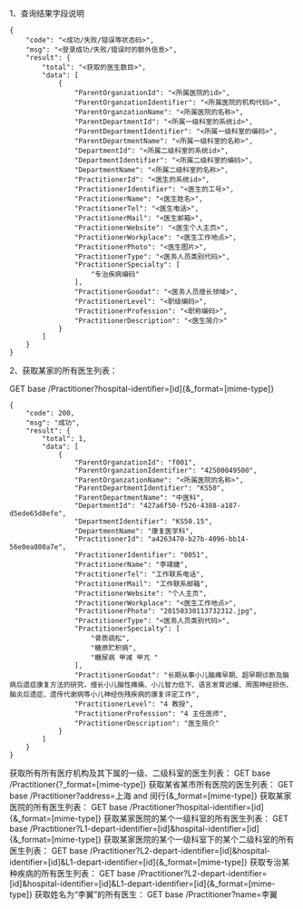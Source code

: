 1、查询结果字段说明

```
{
    "code": "<成功/失败/错误等状态码>",
    "msg": "<登录成功/失败/错误时的额外信息>",
    "result": {
        "total": "<获取的医生数目>",
        "data": [
            {
                "ParentOrganzationId": "<所属医院的id>",
                "ParentOrganzationIdentifier": "<所属医院的机构代码>",
                "ParentOrganzationName": "<所属医院的名称>",
                "ParentDepartmentId": "<所属一级科室的系统id>",
                "ParentDepartmentIdentifier": "<所属一级科室的编码>",
                "ParentDepartmentName": "<所属一级科室的名称>",
                "DepartmentId": "<所属二级科室的系统id>",
                "DepartmentIdentifier": "<所属二级科室的编码>",
                "DepartmentName": "<所属二级科室的名称>",
                "PractitionerId": "<医生的系统id>",
                "PractitionerIdentifier": "<医生的工号>",
                "PractitionerName": "<医生姓名>",
                "PractitionerTel": "<医生电话>",
                "PractitionerMail": "<医生邮箱>",
                "PractitionerWebsite": "<医生个人主页>",
                "PractitionerWorkplace": "<医生工作地点>",
                "PractitionerPhoto": "<医生图片>",
                "PractitionerType": "<医务人员类别代码>",
                "PractitionerSpecialty": [
                    "专治疾病编码"
                ],
                "PractitionerGoodat": "<医务人员擅长领域>",
                "PractitionerLevel": "<职级编码>",
                "PractitionerProfession": "<职称编码>",
                "PractitionerDescription": "<医生简介>"
            }
        ]
    }
}
```

2、获取某家的所有医生列表：

GET base /Practitioner?hospital-identifier=[id]{&_format=[mime-type]}

```
{
    "code": 200,
    "msg": "成功",
    "result": {
        "total": 1,
        "data": [
            {
                "ParentOrganzationId": "f001",
                "ParentOrganzationIdentifier": "42500049500",
                "ParentOrganzationName": "<所属医院的名称>",
                "ParentDepartmentIdentifier": "KS50",
                "ParentDepartmentName": "中医科",
                "DepartmentId": "427a6f50-f526-4388-a187-d5ede65d8efe",
                "DepartmentIdentifier": "KS50.15",
                "DepartmentName": "康复医学科",
                "PractitionerId": "a4263470-b27b-4096-bb14-56e0ea800a7e",
                "PractitionerIdentifier": "0051",
                "PractitionerName": "李靖婕",
                "PractitionerTel": "工作联系电话",
                "PractitionerMail": "工作联系邮箱",
                "PractitionerWebsite": "个人主页",
                "PractitionerWorkplace": "<医生工作地点>",
                "PractitionerPhoto": "20150330113732312.jpg",
                "PractitionerType": "<医务人员类别代码>",
                "PractitionerSpecialty": [
                    "骨质疏松",
                    "糖原贮积病",
                    "糖尿病 甲减 甲亢 "
                ],
                "PractitionerGoodat": "长期从事小儿脑瘫早期、超早期诊断及脑病后遗症康复方法的研究，擅长小儿脑性瘫痪、小儿智力低下、语言发育迟缓、周围神经损伤、脑炎后遗症、遗传代谢病等小儿神经伤残疾病的康复评定工作",
                "PractitionerLevel": "4 教授",
                "PractitionerProfession": "4 主任医师",
                "PractitionerDescription": "医生简介"
            }
        ]
    }
}
```

获取所有所有医疗机构及其下属的一级、二级科室的医生列表： GET base /Practitioner{?_format=[mime-type]} 获取某省某市所有医院的医生列表： GET base /Practitioner?address=上海 and 闵行{&_format=[mime-type]} 获取某家医院的所有医生列表： GET base /Practitioner?hospital-identifier=[id]{&_format=[mime-type]} 获取某家医院的某个一级科室的所有医生列表： GET base /Practitioner?L1-depart-identifier=[id]&hospital-identifier=[id] {&_format=[mime-type]} 获取某家医院的某个一级科室下的某个二级科室的所有医生列表： GET base /Practitioner?L2-depart-identifier=[id]&hospital-identifier=[id]&L1-depart-identifier=[id]{&_format=[mime-type]} 获取专治某种疾病的所有医生列表： GET base /Practitioner?L2-depart-identifier=[id]&hospital-identifier=[id]&L1-depart-identifier=[id]{&_format=[mime-type]} 获取姓名为“李翼”的所有医生： GET base /Practitioner?name=李翼
